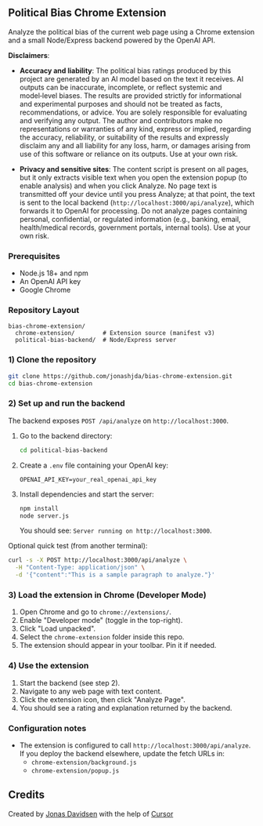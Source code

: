 ## Political Bias Chrome Extension

Analyze the political bias of the current web page using a Chrome extension and a small Node/Express backend powered by the OpenAI API.

**Disclaimers**:
- **Accuracy and liability**: The political bias ratings produced by this project are generated by an AI model based on the text it receives. AI outputs can be inaccurate, incomplete, or reflect systemic and model‑level biases. The results are provided strictly for informational and experimental purposes and should not be treated as facts, recommendations, or advice. You are solely responsible for evaluating and verifying any output. The author and contributors make no representations or warranties of any kind, express or implied, regarding the accuracy, reliability, or suitability of the results and expressly disclaim any and all liability for any loss, harm, or damages arising from use of this software or reliance on its outputs. Use at your own risk.

- **Privacy and sensitive sites**: The content script is present on all pages, but it only extracts visible text when you open the extension popup (to enable analysis) and when you click Analyze. No page text is transmitted off your device until you press Analyze; at that point, the text is sent to the local backend (`http://localhost:3000/api/analyze`), which forwards it to OpenAI for processing. Do not analyze pages containing personal, confidential, or regulated information (e.g., banking, email, health/medical records, government portals, internal tools). Use at your own risk.

### Prerequisites
- Node.js 18+ and npm
- An OpenAI API key
- Google Chrome

### Repository Layout
```
bias-chrome-extension/
  chrome-extension/        # Extension source (manifest v3)
  political-bias-backend/  # Node/Express server
```

### 1) Clone the repository
```bash
git clone https://github.com/jonashjda/bias-chrome-extension.git
cd bias-chrome-extension
```

### 2) Set up and run the backend
The backend exposes `POST /api/analyze` on `http://localhost:3000`.

1. Go to the backend directory:
   ```bash
   cd political-bias-backend
   ```
2. Create a `.env` file containing your OpenAI key:
   ```
   OPENAI_API_KEY=your_real_openai_api_key
   ```
3. Install dependencies and start the server:
   ```bash
   npm install
   node server.js
   ```
   You should see: `Server running on http://localhost:3000`.

Optional quick test (from another terminal):
```bash
curl -s -X POST http://localhost:3000/api/analyze \
  -H "Content-Type: application/json" \
  -d '{"content":"This is a sample paragraph to analyze."}'
```

### 3) Load the extension in Chrome (Developer Mode)
1. Open Chrome and go to `chrome://extensions/`.
2. Enable "Developer mode" (toggle in the top-right).
3. Click "Load unpacked".
4. Select the `chrome-extension` folder inside this repo.
5. The extension should appear in your toolbar. Pin it if needed.

### 4) Use the extension
1. Start the backend (see step 2).
2. Navigate to any web page with text content.
3. Click the extension icon, then click "Analyze Page".
4. You should see a rating and explanation returned by the backend.

### Configuration notes
- The extension is configured to call `http://localhost:3000/api/analyze`. If you deploy the backend elsewhere, update the fetch URLs in:
  - `chrome-extension/background.js`
  - `chrome-extension/popup.js`

## Credits

Created by [Jonas Davidsen](https://github.com/jonashjda) with the help of [Cursor](https://cursor.com/)

